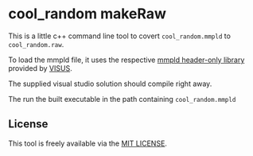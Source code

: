 # cool_random makeRaw
This is a little c++ command line tool to covert `cool_random.mmpld` to `cool_random.raw`.

To load the mmpld file, it uses the respective [mmpld header-only library](https://www.nuget.org/packages/mmpld/) provided by [VISUS](https://www.visus.uni-stuttgart.de/).

The supplied visual studio solution should compile right away.

The run the built executable in the path containing `cool_random.mmpld`

## License
This tool is freely available via the [MIT LICENSE](../LICENSE).

